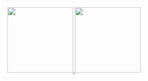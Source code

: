  <div>
  <a href="https://github.com/Foca1">
  <img height="150em" 
       src="https://github-readme-stats.vercel.app/api?username=Foca1&show_icons=true&theme=midnight-purple&hide_border=True&include_all_commits=true&count_private=true"/>
  <img height="150em" src="https://readme-stats.clckblog.space/api?username=Foca1"/>
</div>
